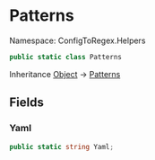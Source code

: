 # Patterns

Namespace: ConfigToRegex.Helpers

```csharp
public static class Patterns
```

Inheritance [Object](https://docs.microsoft.com/en-us/dotnet/api/system.object) → [Patterns](./configtoregex.helpers.patterns.md)

## Fields

### **Yaml**

```csharp
public static string Yaml;
```
